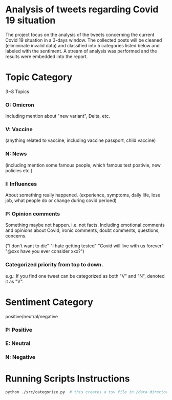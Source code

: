 # Analysis of tweets regarding Covid 19 situation
The project focus on the analysis of the tweets concerning the current Covid 19 situation in a 3-days window. The collected posts will be cleaned (elimininate invalid data) and classified into 5 categories listed below and labeled with the sentiment. A stream of analysis was performed and the results were embedded into the report. 

# Topic Category
3~8 Topics

### O: Omicron
Including mention about "new variant", Delta, etc.

### V: Vaccine 
(anything related to vaccine, including vaccine passport, child vaccine)

### N: News 
(including mention some famous people, which famous test postivie, new policies etc.)

### I: Influences 
About something really happened.
(experience, symptoms, daily life, lose job, what people do or change during covid perioed)

### P: Opinion comments 
Something maybe not happen. i.e. not facts.
Including emotional comments and opinions about Covid, ironic comments, doubt comments, questions, concerns.

("I don't want to die" "I hate getting tested" "Covid will live with us forever" "@xxx have you ever consider xxx?")

### Categorized priority from top to down. 

e.g.: If you find one tweet can be categorized as both
"V" and "N", denoted it as "V".


# Sentiment Category
positive/neutral/negative

### P: Positive

### E: Neutral

### N: Negative

# Running Scripts Instructions

```bash
python ./src/categorize.py  # this creates a tsv file in /data directory with simple annotations done by python.  
```

